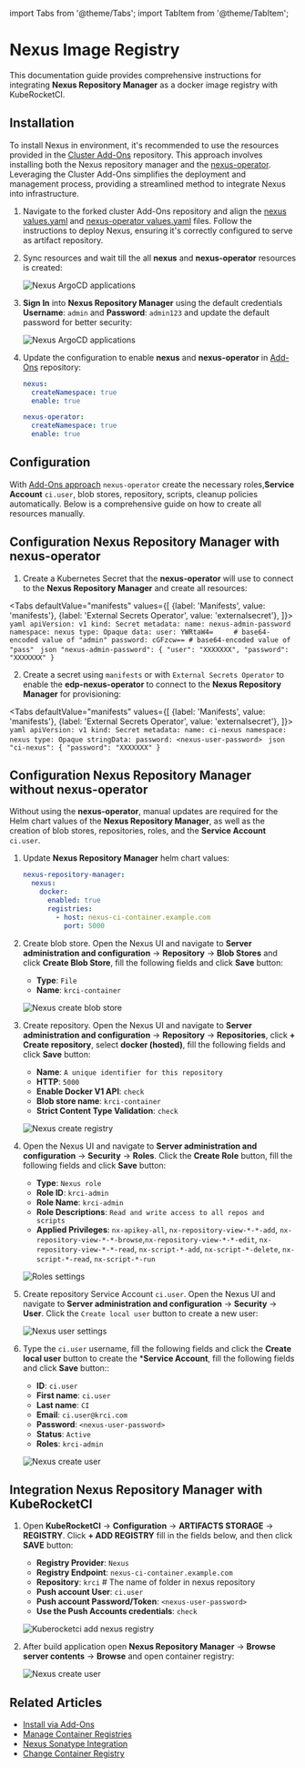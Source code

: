import Tabs from '@theme/Tabs';
import TabItem from '@theme/TabItem';

# Nexus Image Registry

This documentation guide provides comprehensive instructions for integrating **Nexus Repository Manager** as a docker image registry with KubeRocketCI.

## Installation

To install Nexus in environment, it's recommended to use the resources provided in the [Cluster Add-Ons](https://github.com/epam/edp-cluster-add-ons) repository. This approach involves installing both the Nexus repository manager and the [nexus-operator](https://github.com/epam/edp-nexus-operator). Leveraging the Cluster Add-Ons simplifies the deployment and management process, providing a streamlined method to integrate Nexus into infrastructure.

1. Navigate to the forked cluster Add-Ons repository and align the [nexus values.yaml](https://github.com/epam/edp-cluster-add-ons/tree/main/clusters/core/addons/nexus/values.yaml) and [nexus-operator values.yaml](https://github.com/epam/edp-cluster-add-ons/tree/main/clusters/core/addons/nexus-operator/values.yaml) files. Follow the instructions to deploy Nexus, ensuring it's correctly configured to serve as artifact repository.

2. Sync resources and wait till the all **nexus** and **nexus-operator** resources is created:

    ![Nexus ArgoCD applications](../../assets/operator-guide/artifacts-management/nexus-registry-addons-deploy.png "Nexus ArgoCD applications")

3. **Sign In** into **Nexus Repository Manager** using the default credentials **Username**: `admin` and **Password**: `admin123` and update the default password for better security:

    ![Nexus ArgoCD applications](../../assets/operator-guide/artifacts-management/nexus-registry-change-password.png "Nexus ArgoCD applications")

4. Update the configuration to enable **nexus** and **nexus-operator** in [Add-Ons](https://github.com/epam/edp-cluster-add-ons/blob/main/clusters/core/apps/values.yaml) repository:

    ```yaml title="clusters/core/apps/values.yaml"
    nexus:
      createNamespace: true
      enable: true

    nexus-operator:
      createNamespace: true
      enable: true
    ```

## Configuration

With [Add-Ons approach](https://github.com/epam/edp-cluster-add-ons/blob/main/clusters/core) `nexus-operator` create the necessary roles,**Service Account** `ci.user`, blob stores, repository, scripts, cleanup policies automatically. Below is a comprehensive guide on how to create all resources manually.

## Configuration Nexus Repository Manager with nexus-operator

1. Create a Kubernetes Secret that the **nexus-operator** will use to connect to the **Nexus Repository Manager** and create all resources:

  <Tabs
    defaultValue="manifests"
    values={[
      {label: 'Manifests', value: 'manifests'},
      {label: 'External Secrets Operator', value: 'externalsecret'},
    ]}>
    <TabItem value="manifests">
      ```yaml
      apiVersion: v1
      kind: Secret
      metadata:
        name: nexus-admin-password
        namespace: nexus
      type: Opaque
      data:
        user: YWRtaW4=     # base64-encoded value of "admin"
        password: cGFzcw== # base64-encoded value of "pass"
      ```
    </TabItem>
    <TabItem value="externalsecret">
      ```json
      "nexus-admin-password":
      {
        "user": "XXXXXXX",
        "password": "XXXXXXX"
      }
      ```
      </TabItem>
  </Tabs>

2. Create a secret using `manifests` or with `External Secrets Operator` to enable the **edp-nexus-operator** to connect to the **Nexus Repository Manager** for provisioning:

  <Tabs
    defaultValue="manifests"
    values={[
      {label: 'Manifests', value: 'manifests'},
      {label: 'External Secrets Operator', value: 'externalsecret'},
    ]}>
    <TabItem value="manifests">
      ```yaml
      apiVersion: v1
      kind: Secret
      metadata:
        name: ci-nexus
        namespace: nexus
      type: Opaque
      stringData:
        password: <nexus-user-password>
      ```
    </TabItem>
    <TabItem value="externalsecret">
      ```json
      "ci-nexus":
      {
        "password": "XXXXXXX"
      }
      ```
      </TabItem>
  </Tabs>

## Configuration Nexus Repository Manager without nexus-operator

Without using the **nexus-operator**, manual updates are required for the Helm chart values of the **Nexus Repository Manager**, as well as the creation of blob stores, repositories, roles, and the **Service Account** `ci.user`.

1. Update **Nexus Repository Manager** helm chart values:

    ```yaml
    nexus-repository-manager:
      nexus:
        docker:
          enabled: true
          registries:
            - host: nexus-ci-container.example.com
              port: 5000
    ```

2. Create blob store. Open the Nexus UI and navigate to **Server administration and configuration** -> **Repository** -> **Blob Stores** and click **Create Blob Store**, fill the following fields and click **Save** button:

    * **Type**: `File`
    * **Name**: `krci-container`

    ![Nexus create blob store](../../assets/operator-guide/artifacts-management/nexus-registry-create-blobstore.png "Nexus create blob store")

3. Create repository. Open the Nexus UI and navigate to **Server administration and configuration** -> **Repository** -> **Repositories**, click **+ Create repository**, select **docker (hosted)**, fill the following fields and click **Save** button:

    * **Name**: `A unique identifier for this repository`
    * **HTTP**: `5000`
    * **Enable Docker V1 API**: `check`
    * **Blob store name**: `krci-container`
    * **Strict Content Type Validation**: `check`

    ![Nexus create registry](../../assets/operator-guide/artifacts-management/nexus-registry-create-repository.png "Nexus create registry")

4. Open the Nexus UI and navigate to **Server administration and configuration** -> **Security** -> **Roles**. Click the **Create Role** button, fill the following fields and click **Save** button:

    * **Type**: `Nexus role`
    * **Role ID**: `krci-admin`
    * **Role Name**: `krci-admin`
    * **Role Descriptions**: `Read and write access to all repos and scripts`
    * **Applied Privileges**: `nx-apikey-all`, `nx-repository-view-*-*-add`, `nx-repository-view-*-*-browse`,`nx-repository-view-*-*-edit`, `nx-repository-view-*-*-read`, `nx-script-*-add`, `nx-script-*-delete`, `nx-script-*-read`, `nx-script-*-run`

    ![Roles settings](../../assets/operator-guide/artifacts-management/nexus-registry-create-roles.png "Roles settings")

5. Create repository Service Account `ci.user`. Open the Nexus UI and navigate to **Server administration and configuration** -> **Security** -> **User**. Click the `Create local user` button to create a new user:

    ![Nexus user settings](../../assets/operator-guide/artifacts-management/nexus-settings-user.png "Nexus user settings")

6. Type the `ci.user` username, fill the following fields and click the **Create local user** button to create the ***Service Account**, fill the following fields and click **Save** button::

    * **ID**: `ci.user`
    * **First name**: `ci.user`
    * **Last name**: `CI`
    * **Email**: `ci.user@krci.com`
    * **Password**: `<nexus-user-password>`
    * **Status**: `Active`
    * **Roles**: `krci-admin`

    ![Nexus create user](../../assets/operator-guide/artifacts-management/nexus-registry-create-user.png "Nexus create user")

## Integration Nexus Repository Manager with KubeRocketCI

1. Open **KubeRocketCI** -> **Configuration** -> **ARTIFACTS STORAGE** -> **REGISTRY**. Click **+ ADD REGISTRY**  fill in the fields below, and then click **SAVE** button:

    * **Registry Provider**: `Nexus`
    * **Registry Endpoint**: `nexus-ci-container.example.com`
    * **Repository**: `krci` # The name of folder in nexus repository
    * **Push account User**: `ci.user`
    * **Push account Password/Token**: `<nexus-user-password>`
    * **Use the Push Accounts credentials**: `check`

    ![Kuberocketci add nexus registry](../../assets/operator-guide/artifacts-management/nexus-registry-kuberocketci-integration.png "Kuberocketci add nexus registry")

2. After build application open **Nexus Repository Manager** -> **Browse server contents** -> **Browse** and open container registry:

    ![Nexus create user](../../assets/operator-guide/artifacts-management/nexus-registry-browse-overview.png "Nexus create user")

## Related Articles

* [Install via Add-Ons](../add-ons-overview.md)
* [Manage Container Registries](../../user-guide/manage-container-registries.md)
* [Nexus Sonatype Integration](nexus-sonatype.md)
* [Change Container Registry](../../user-guide/change-container-registry.md)
